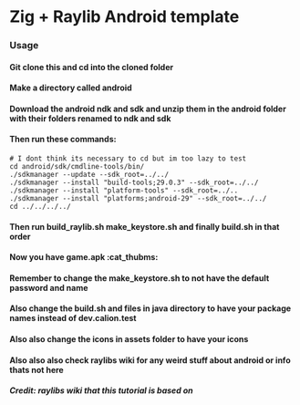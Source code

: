# Zig + Raylib Android template
### Usage
#### Git clone this and cd into the cloned folder
#### Make a directory called android
#### Download the android ndk and sdk and unzip them in the android folder with their folders renamed to ndk and sdk
#### Then run these commands:
```
# I dont think its necessary to cd but im too lazy to test
cd android/sdk/cmdline-tools/bin/
./sdkmanager --update --sdk_root=../../
./sdkmanager --install "build-tools;29.0.3" --sdk_root=../../
./sdkmanager --install "platform-tools" --sdk_root=../..
./sdkmanager --install "platforms;android-29" --sdk_root=../../
cd ../../../../
```
#### Then run build_raylib.sh make_keystore.sh and finally build.sh in that order
#### Now you have game.apk :cat_thubms:
#### Remember to change the make_keystore.sh to not have the default password and name
#### Also change the build.sh and files in java directory to have your package names instead of dev.calion.test
#### Also also change the icons in assets folder to have your icons
#### Also also also check raylibs wiki for any weird stuff about android or info thats not here

##### Credit: raylibs wiki that this tutorial is based on